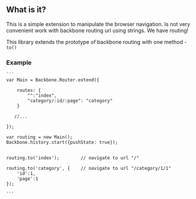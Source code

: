 What is it?
-----------

This is a simple extension to manipulate the browser navigation.
Is not very convenient work with backbone routing url using strings. We have routing!

This library extends the prototype of backbone routing with one method - `to()`

### Example

	```
	var Main = Backbone.Router.extend({

	    routes: {
        	"":"index",
        	"category/:id/:page": "category"
	    }

	   //...

	});

	var routing = new Main();
	Backbone.history.start({pushState: true});


	routing.to('index');		// navigate to url "/"

	routing.to('category', {	// navigate to url "/category/1/1"
	    'id':1,
	    'page':1
	});

	```



